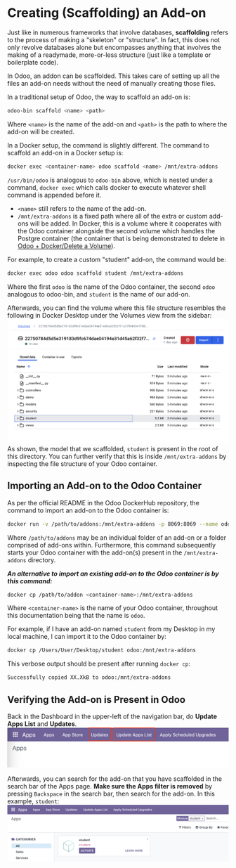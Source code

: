# Creating (Scaffolding) an Add-on
Just like in numerous frameworks that involve databases, **scaffolding** refers to the process of making a "skeleton" or "structure". In fact, this does not only revolve databases alone but encompasses anything that involves the making of a readymade, more-or-less structure (just like a template or boilerplate code).

In Odoo, an addon can be scaffolded. This takes care of setting up all the files an add-on needs without the need of manually creating those files.

In a traditional setup of Odoo, the way to scaffold an add-on is:
````bash
odoo-bin scaffold <name> <path>
````
Where `<name>` is the name of the add-on and `<path>` is the path to where the add-on will be created.

In a Docker setup, the command is slightly different. The command to scaffold an add-on in a Docker setup is:
````bash
docker exec <container-name> odoo scaffold <name> /mnt/extra-addons
````
`/usr/bin/odoo` is analogous to `odoo-bin` above, which is nested under a command, `docker exec` which calls docker to execute whatever shell command is appended before it.

* `<name>` still refers to the name of the add-on.
* `/mnt/extra-addons` is a fixed path where all of the extra or custom add-ons will be added. In Docker, this is a volume where it cooperates with the Odoo container alongside the second volume which handles the Postgre container (the container that is being demonstrated to delete in [Odoo + Docker/Delete a Volume](install.md/#docker-crash-course)).

For example, to create a custom "student" add-on, the command would be:
````bash
docker exec odoo odoo scaffold student /mnt/extra-addons
````
Where the first `odoo` is the name of the Odoo container, the second `odoo` analogous to odoo-bin, and `student` is the name of our add-on.

Afterwards, you can find the volume where this file structure resembles the following in Docker Desktop under the Volumes view from the sidebar:
![Screenshot](../img/addoninvolume.png)
As shown, the model that we scaffolded, `student` is present in the root of this directory. You can further verify that this is inside `/mnt/extra-addons` by inspecting the file structure of your Odoo container.

## Importing an Add-on to the Odoo Container
As per the official README in the Odoo DockerHub repository, the command to import an add-on to the Odoo container is:
````bash
docker run -v /path/to/addons:/mnt/extra-addons -p 8069:8069 --name odoo --link db:db -t odoo
````

Where `/path/to/addons` may be an individual folder of an add-on or a folder comprised of add-ons within. Furthermore, this command subsequently starts your Odoo container with the add-on(s) present in the `/mnt/extra-addons` directory.

***An alternative to import an existing add-on to the Odoo container is by this command:***
````bash
docker cp /path/to/addon <container-name>:/mnt/extra-addons
````

Where `<container-name>` is the name of your Odoo container, throughout this documentation being that the name is `odoo`.

For example, if I have an add-on named `student` from my Desktop in my local machine, I can import it to the Odoo container by:
````bash
docker cp /Users/User/Desktop/student odoo:/mnt/extra-addons
````

This verbose output should be present after running `docker cp`:
````bash
Successfully copied XX.XkB to odoo:/mnt/extra-addons
````

## Verifying the Add-on is Present in Odoo
Back in the Dashboard in the upper-left of the navigation bar, do **Update Apps List** and **Updates**.
![Screenshot](../img/addonupdate.png)

Afterwards, you can search for the add-on that you have scaffolded in the search bar of the Apps page. **Make sure the Apps filter is removed** by pressing `Backspace` in the search bar, then search for the add-on. In this example, `student`:
![Screenshot](../img/newaddon.png)
